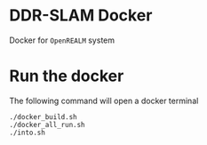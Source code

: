 # DDR-SLAM Docker
Docker for ```OpenREALM``` system

# Run the docker
The following command will open a docker terminal
```
./docker_build.sh
./docker_all_run.sh
./into.sh
```


